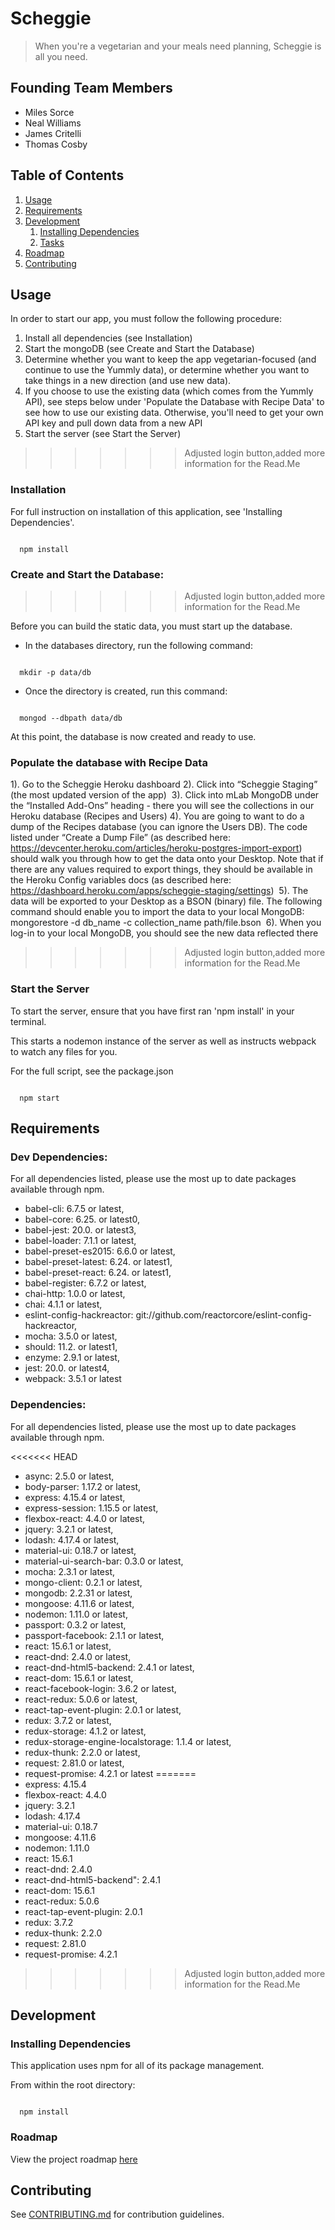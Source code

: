 # Scheggie

> When you're a vegetarian and your meals need planning, Scheggie is all you need.

## Founding Team Members

  - Miles Sorce
  - Neal Williams
  - James Critelli
  - Thomas Cosby

## Table of Contents

1. [Usage](#Usage)
2. [Requirements](#requirements)
3. [Development](#development)
    1. [Installing Dependencies](#installing-dependencies)
    1. [Tasks](#tasks)
4. [Roadmap](#roadmap)
5. [Contributing](#contributing)

## Usage

In order to start our app, you must follow the following procedure:

1. Install all dependencies (see Installation)
2. Start the mongoDB (see Create and Start the Database)
3. Determine whether you want to keep the app vegetarian-focused (and continue to use the Yummly data), or determine whether you want to take things in a new direction (and use new data). 
4. If you choose to use the existing data (which comes from the Yummly API), see steps below under 'Populate the Database with Recipe Data' to see how to use our existing data. Otherwise, you'll need to get your own API key and pull down data from a new API
5. Start the server (see Start the Server)
>>>>>>> Adjusted login button,added more information for the Read.Me

### Installation

For full instruction on installation of this application, see 'Installing Dependencies'.

~~~~~~~~~~~~

  npm install

~~~~~~~~~~~~

### Create and Start the Database:
>>>>>>> Adjusted login button,added more information for the Read.Me

Before you can build the static data, you must start up the database.

- In the databases directory, run the following command:

~~~~~~~~~~~~

  mkdir -p data/db

~~~~~~~~~~~~

- Once the directory is created, run this command:

~~~~~~~~~~~~

  mongod --dbpath data/db

~~~~~~~~~~~~

At this point, the database is now created and ready to use.

### Populate the database with Recipe Data

1). Go to the Scheggie Heroku dashboard
2). Click into “Scheggie Staging” (the most updated version of the app) 
3). Click into mLab MongoDB under the “Installed Add-Ons” heading - there you will see the collections in our Heroku database (Recipes and Users)
4). You are going to want to do a dump of the Recipes database (you can ignore the Users DB). The code listed under “Create a Dump File” (as described here: https://devcenter.heroku.com/articles/heroku-postgres-import-export) should walk you through how to get the data onto your Desktop. Note that if there are any values required to export things, they should be available in the Heroku Config variables  docs (as described here: https://dashboard.heroku.com/apps/scheggie-staging/settings) 
5). The data will be exported to your Desktop as a BSON (binary) file. The following command should enable you to import the data to your local MongoDB:   mongorestore -d db_name -c collection_name path/file.bson
 6). When you log-in to your local MongoDB, you should see the new data reflected there 
>>>>>>> Adjusted login button,added more information for the Read.Me

### Start the Server

To start the server, ensure that you have first ran 'npm install' in your terminal.

This starts a nodemon instance of the server as well as instructs webpack to watch any files for you.

For the full script, see the package.json

~~~~~~~~~~~~

  npm start

~~~~~~~~~~~~

## Requirements

### Dev Dependencies:

For all dependencies listed, please use the most up to date packages available through npm.

- babel-cli: 6.7.5 or latest,
- babel-core: 6.25. or latest0,
- babel-jest: 20.0. or latest3,
- babel-loader: 7.1.1 or latest,
- babel-preset-es2015: 6.6.0 or latest,
- babel-preset-latest: 6.24. or latest1,
- babel-preset-react: 6.24. or latest1,
- babel-register: 6.7.2 or latest,
- chai-http: 1.0.0 or latest,
- chai: 4.1.1 or latest,
- eslint-config-hackreactor: git://github.com/reactorcore/eslint-config-hackreactor,
- mocha: 3.5.0 or latest,
- should: 11.2. or latest1,
- enzyme: 2.9.1 or latest,
- jest: 20.0. or latest4,
- webpack: 3.5.1 or latest

### Dependencies:

For all dependencies listed, please use the most up to date packages available through npm.

<<<<<<< HEAD
- async: 2.5.0 or latest,
- body-parser: 1.17.2 or latest,
- express: 4.15.4 or latest,
- express-session: 1.15.5 or latest,
- flexbox-react: 4.4.0 or latest,
- jquery: 3.2.1 or latest,
- lodash: 4.17.4 or latest,
- material-ui: 0.18.7 or latest,
- material-ui-search-bar: 0.3.0 or latest,
- mocha: 2.3.1 or latest,
- mongo-client: 0.2.1 or latest,
- mongodb: 2.2.31 or latest,
- mongoose: 4.11.6 or latest,
- nodemon: 1.11.0 or latest,
- passport: 0.3.2 or latest,
- passport-facebook: 2.1.1 or latest,
- react: 15.6.1 or latest,
- react-dnd: 2.4.0 or latest,
- react-dnd-html5-backend: 2.4.1 or latest,
- react-dom: 15.6.1 or latest,
- react-facebook-login: 3.6.2 or latest,
- react-redux: 5.0.6 or latest,
- react-tap-event-plugin: 2.0.1 or latest,
- redux: 3.7.2 or latest,
- redux-storage: 4.1.2 or latest,
- redux-storage-engine-localstorage: 1.1.4 or latest,
- redux-thunk: 2.2.0 or latest,
- request: 2.81.0 or latest,
- request-promise: 4.2.1 or latest
=======
- express: 4.15.4
- flexbox-react: 4.4.0
- jquery: 3.2.1
- lodash: 4.17.4
- material-ui: 0.18.7
- mongoose: 4.11.6
- nodemon: 1.11.0
- react: 15.6.1
- react-dnd: 2.4.0
- react-dnd-html5-backend": 2.4.1
- react-dom: 15.6.1
- react-redux: 5.0.6
- react-tap-event-plugin: 2.0.1
- redux: 3.7.2
- redux-thunk: 2.2.0
- request: 2.81.0
- request-promise: 4.2.1
>>>>>>> Adjusted login button,added more information for the Read.Me

## Development

### Installing Dependencies

This application uses npm for all of its package management. 

From within the root directory:

~~~~~~~~~~~

  npm install

~~~~~~~~~~~

### Roadmap

View the project roadmap [here](https://docs.google.com/document/d/1Bv9lKkk7HN9q1PnMERsxCTUeNJh9IVQy1JROlKGM80I/edit?usp=sharing)

## Contributing

See [CONTRIBUTING.md](CONTRIBUTING.md) for contribution guidelines.
